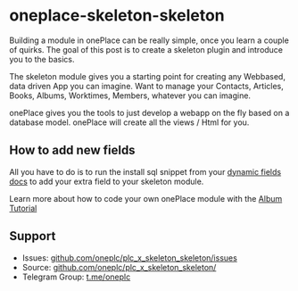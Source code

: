 # oneplace-skeleton-skeleton

Building a module in onePlace can be really simple, once you learn a couple of quirks. 
The goal of this post is to create a skeleton plugin and introduce you to the basics.

The skeleton module gives you a starting point for creating any Webbased, data driven
App you can imagine. Want to manage your Contacts, Articles, Books, Albums, Worktimes,
Members, whatever you can imagine. 

onePlace gives you the tools to just develop a webapp on the fly based on a database model.
onePlace will create all the views / Html for you.


## How to add new fields

All you have to do is to run the install sql snippet from your 
[dynamic fields docs](https://docs.1plc.ch/oneplace-skeleton/dynamic-fields/) to add your extra field to your skeleton
module. 

Learn more about how to code your own onePlace module with the [Album Tutorial](https://docs.1plc.ch) 

## Support
 * Issues: [github.com/oneplc/plc_x_skeleton_skeleton/issues](https://github.com/oneplc/plc_x_skeleton_skeleton/issues)
 * Source: [github.com/oneplc/plc_x_skeleton_skeleton/](https://github.com/oneplc/plc_x_skeleton_skeleton/)
 * Telegram Group: [t.me/oneplc](https://t.me/oneplc)
